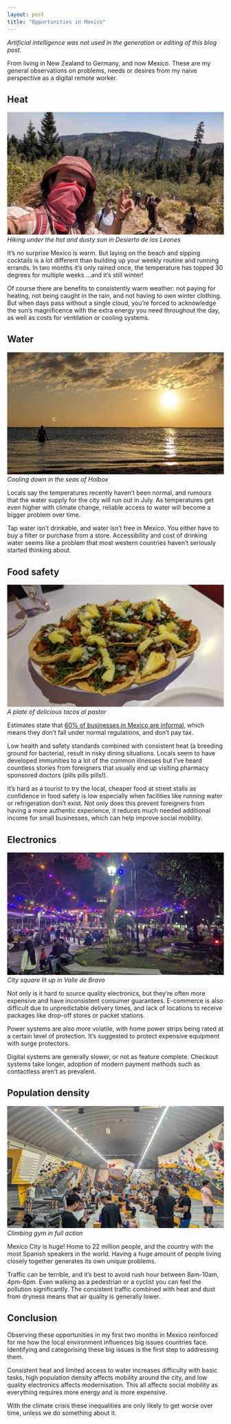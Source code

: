 ```yaml
---
layout: post
title: "Opportunities in Mexico"
---
```


*Artificial intelligence was not used in the generation or editing of this blog post.*

From living in New Zealand to Germany, and now Mexico. These are my general observations on problems, needs or desires from my naive perspective as a digital remote worker.

## Heat

![Opportunities in Mexico heat](/assets/opportunities-in-mexico/opportunities-in-mexico-heat.jpg)
*Hiking under the hot and dusty sun in Desierto de los Leones*

It’s no surprise Mexico is warm. But laying on the beach and sipping cocktails is a lot different than building up your weekly routine and running errands. In two months it’s only rained once, the temperature has topped 30 degrees for multiple weeks …and it’s still winter!

Of course there are benefits to consistently warm weather: not paying for heating, not being caught in the rain, and not having to own winter clothing. But when days pass without a single cloud, you’re forced to acknowledge the sun’s magnificence with the extra energy you need throughout the day, as well as costs for ventilation or cooling systems.

## Water

![Opportunities in Mexico water](/assets/opportunities-in-mexico/opportunities-in-mexico-water.jpg)
*Cooling down in the seas of Holbox*

Locals say the temperatures recently haven’t been normal, and rumours that the water supply for the city will run out in July. As temperatures get even higher with climate change, reliable access to water will become a bigger problem over time.

Tap water isn’t drinkable, and water isn’t free in Mexico. You either have to buy a filter or purchase from a store. Accessibility and cost of drinking water seems like a problem that most western countries haven’t seriously started thinking about.

## Food safety

![Opportunities in Mexico food](/assets/opportunities-in-mexico/opportunities-in-mexico-food.jpg)
*A plate of delicious tacos al pastor*

Estimates state that [60% of businesses in Mexico are informal](https://www.ilo.org/americas/sala-de-prensa/WCMS_245889/lang--en/index.htm), which means they don’t fall under normal regulations, and don’t pay tax.

Low health and safety standards combined with consistent heat (a breeding ground for bacteria), result in risky dining situations. Locals seem to have developed immunities to a lot of the common illnesses but I’ve heard countless stories from foreigners that usually end up visiting pharmacy sponsored doctors (pills pills pills!).

It’s hard as a tourist to try the local, cheaper food at street stalls as confidence in food safety is low especially when facilities like running water or refrigeration don’t exist. Not only does this prevent foreigners from having a more authentic experience, it reduces much needed additional income for small businesses, which can help improve social mobility.

## Electronics

![Opportunities in Mexico electronics](/assets/opportunities-in-mexico/opportunities-in-mexico-electronics.jpg)
*City square lit up in Valle de Bravo*

Not only is it hard to source quality electronics, but they’re often more expensive and have inconsistent consumer guarantees. E-commerce is also difficult due to unpredictable delivery times, and lack of locations to receive packages like drop-off stores or packet stations.

Power systems are also more volatile, with home power strips being rated at a certain level of protection. It’s suggested to protect expensive equipment with surge protectors.

Digital systems are generally slower, or not as feature complete. Checkout systems take longer, adoption of modern payment methods such as contactless aren’t as prevalent.

## Population density

![Opportunities in Mexico population](/assets/opportunities-in-mexico/opportunities-in-mexico-population.jpg)
*Climbing gym in full action*

Mexico City is huge! Home to 22 million people, and the country with the most Spanish speakers in the world. Having a huge amount of people living closely together generates its own unique problems.

Traffic can be terrible, and it’s best to avoid rush hour between 8am-10am, 4pm-6pm. Even walking as a pedestrian or a cyclist you can feel the pollution significantly. The consistent traffic combined with heat and dust from dryness means that air quality is generally lower. 

## Conclusion

Observing these opportunities in my first two months in Mexico reinforced for me how the local environment influences big issues countries face. Identifying and categorising these big issues is the first step to addressing them.

Consistent heat and limited access to water increases difficulty with basic tasks, high population density affects mobility around the city, and low quality electronics affects modernisation. This all affects social mobility as everything requires more energy and is more expensive.

With the climate crisis these inequalities are only likely to get worse over time, unless we do something about it.
